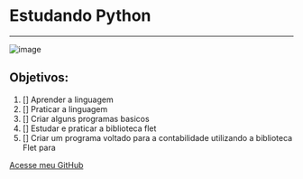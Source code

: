 # **Estudando Python** 
***
![image](https://github.com/user-attachments/assets/a70e4d38-29e5-4b0f-92e8-dc7e8e4423e5)

## Objetivos:
1. [] Aprender a linguagem
2. [] Praticar a linguagem
3. [] Criar alguns programas basicos
4. [] Estudar e praticar a biblioteca flet
5. [] Criar um programa voltado para a contabilidade utilizando a biblioteca Flet para 


[Acesse meu GitHub](https://github.com/Vit0r-R0drigues)
